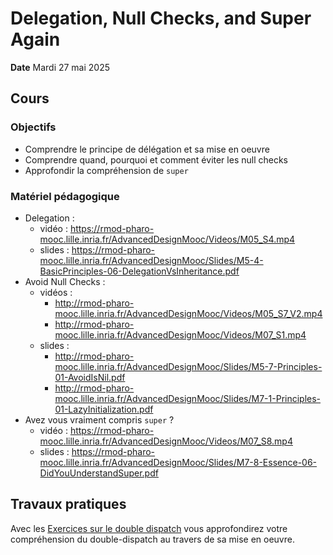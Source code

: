 # Delegation, Null Checks, and Super Again
**Date** Mardi 27 mai 2025

## Cours

### Objectifs

- Comprendre le principe de délégation et sa mise en oeuvre
- Comprendre quand, pourquoi et comment éviter les null checks
- Approfondir la compréhension de `super`

### Matériel pédagogique

- Delegation : 
    - vidéo : https://rmod-pharo-mooc.lille.inria.fr/AdvancedDesignMooc/Videos/M05_S4.mp4
    - slides : https://rmod-pharo-mooc.lille.inria.fr/AdvancedDesignMooc/Slides/M5-4-BasicPrinciples-06-DelegationVsInheritance.pdf
- Avoid Null Checks :
    - vidéos : 
        - http://rmod-pharo-mooc.lille.inria.fr/AdvancedDesignMooc/Videos/M05_S7_V2.mp4
        - http://rmod-pharo-mooc.lille.inria.fr/AdvancedDesignMooc/Videos/M07_S1.mp4
    - slides :
        - http://rmod-pharo-mooc.lille.inria.fr/AdvancedDesignMooc/Slides/M5-7-Principles-01-AvoidIsNil.pdf
        - http://rmod-pharo-mooc.lille.inria.fr/AdvancedDesignMooc/Slides/M7-1-Principles-01-LazyInitialization.pdf
- Avez vous vraiment compris `super` ?
    - vidéo : https://rmod-pharo-mooc.lille.inria.fr/AdvancedDesignMooc/Videos/M07_S8.mp4
    - slides : https://rmod-pharo-mooc.lille.inria.fr/AdvancedDesignMooc/Slides/M7-8-Essence-06-DidYouUnderstandSuper.pdf

## Travaux pratiques

Avec les [Exercices sur le double dispatch](/2%20-%20Exercices/E06%20-%20Practicing%20double%20dispatch.md) vous approfondirez votre compréhension du double-dispatch au travers de sa mise en oeuvre.